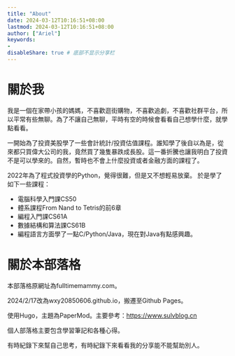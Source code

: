 ```yaml
---
title: "About"
date: 2024-03-12T10:16:51+08:00
lastmod: 2024-03-12T10:16:51+08:00
author: ["Ariel"]
keywords: 
- 
disableShare: true # 底部不显示分享栏
---
```

# 關於我 

我是一個在家帶小孩的媽媽，不喜歡逛街購物，不喜歡追劇，不喜歡社群平台，所以平常有些無聊。為了不讓自己無聊，平時有空的時候會看看自己想學什麼，就學點看看。

一開始為了投資美股學了一些會計統計/投資估值課程。誰知學了後自以為是，從來都只買偉大公司的我，竟然買了幾隻暴跌成長股。這一番折騰也讓我明白了投資不是可以學來的。自然，暫時也不會上什麼投資或者金融方面的課程了。

2022年為了程式投資學的Python，覺得很難，但是又不想輕易放棄。
於是學了如下一些課程：
- 電腦科學入門課CS50
- 體系課程From Nand to Tetris的前6章 
- 編程入門課CS61A 
- 數據結構和算法課CS61B 
- 編程語言方面學了一點C/Python/Java，現在對Java有點感興趣。

# 關於本部落格 

本部落格原網址為fulltimemammy.com。

2024/2/17改為wxy20850606.github.io，搬遷至Github Pages。

使用Hugo，主題為PaperMod。主要參考：https://www.sulvblog.cn

個人部落格主要包含學習筆記和各種心得。

有時紀錄下來幫自己思考，有時紀錄下來看看我的分享能不能幫助別人。
